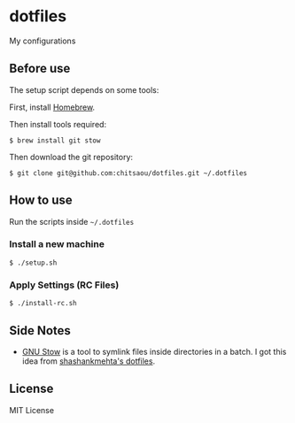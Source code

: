 # dotfiles

My configurations

## Before use

The setup script depends on some tools:

First, install [Homebrew](http://brew.sh/).

Then install tools required:

    $ brew install git stow

Then download the git repository:

    $ git clone git@github.com:chitsaou/dotfiles.git ~/.dotfiles

## How to use

Run the scripts inside `~/.dotfiles`

### Install a new machine

    $ ./setup.sh

### Apply Settings (RC Files)

    $ ./install-rc.sh

## Side Notes

* [GNU Stow](https://www.gnu.org/software/stow/) is a tool to symlink files inside directories in a batch. I got this idea from [shashankmehta's dotfiles](https://github.com/shashankmehta/dotfiles).

## License

MIT License

